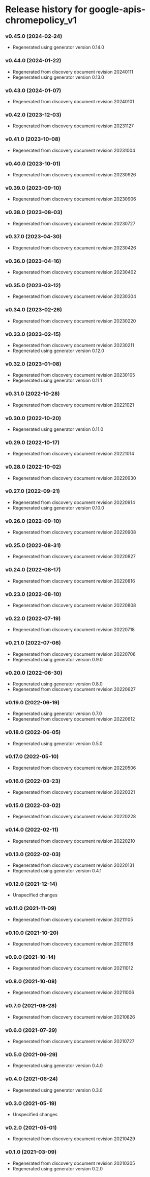 # Release history for google-apis-chromepolicy_v1

### v0.45.0 (2024-02-24)

* Regenerated using generator version 0.14.0

### v0.44.0 (2024-01-22)

* Regenerated from discovery document revision 20240111
* Regenerated using generator version 0.13.0

### v0.43.0 (2024-01-07)

* Regenerated from discovery document revision 20240101

### v0.42.0 (2023-12-03)

* Regenerated from discovery document revision 20231127

### v0.41.0 (2023-10-08)

* Regenerated from discovery document revision 20231004

### v0.40.0 (2023-10-01)

* Regenerated from discovery document revision 20230926

### v0.39.0 (2023-09-10)

* Regenerated from discovery document revision 20230906

### v0.38.0 (2023-08-03)

* Regenerated from discovery document revision 20230727

### v0.37.0 (2023-04-30)

* Regenerated from discovery document revision 20230426

### v0.36.0 (2023-04-16)

* Regenerated from discovery document revision 20230402

### v0.35.0 (2023-03-12)

* Regenerated from discovery document revision 20230304

### v0.34.0 (2023-02-26)

* Regenerated from discovery document revision 20230220

### v0.33.0 (2023-02-15)

* Regenerated from discovery document revision 20230211
* Regenerated using generator version 0.12.0

### v0.32.0 (2023-01-08)

* Regenerated from discovery document revision 20230105
* Regenerated using generator version 0.11.1

### v0.31.0 (2022-10-28)

* Regenerated from discovery document revision 20221021

### v0.30.0 (2022-10-20)

* Regenerated using generator version 0.11.0

### v0.29.0 (2022-10-17)

* Regenerated from discovery document revision 20221014

### v0.28.0 (2022-10-02)

* Regenerated from discovery document revision 20220930

### v0.27.0 (2022-09-21)

* Regenerated from discovery document revision 20220914
* Regenerated using generator version 0.10.0

### v0.26.0 (2022-09-10)

* Regenerated from discovery document revision 20220908

### v0.25.0 (2022-08-31)

* Regenerated from discovery document revision 20220827

### v0.24.0 (2022-08-17)

* Regenerated from discovery document revision 20220816

### v0.23.0 (2022-08-10)

* Regenerated from discovery document revision 20220808

### v0.22.0 (2022-07-19)

* Regenerated from discovery document revision 20220718

### v0.21.0 (2022-07-08)

* Regenerated from discovery document revision 20220706
* Regenerated using generator version 0.9.0

### v0.20.0 (2022-06-30)

* Regenerated using generator version 0.8.0
* Regenerated from discovery document revision 20220627

### v0.19.0 (2022-06-19)

* Regenerated using generator version 0.7.0
* Regenerated from discovery document revision 20220612

### v0.18.0 (2022-06-05)

* Regenerated using generator version 0.5.0

### v0.17.0 (2022-05-10)

* Regenerated from discovery document revision 20220506

### v0.16.0 (2022-03-23)

* Regenerated from discovery document revision 20220321

### v0.15.0 (2022-03-02)

* Regenerated from discovery document revision 20220228

### v0.14.0 (2022-02-11)

* Regenerated from discovery document revision 20220210

### v0.13.0 (2022-02-03)

* Regenerated from discovery document revision 20220131
* Regenerated using generator version 0.4.1

### v0.12.0 (2021-12-14)

* Unspecified changes

### v0.11.0 (2021-11-09)

* Regenerated from discovery document revision 20211105

### v0.10.0 (2021-10-20)

* Regenerated from discovery document revision 20211018

### v0.9.0 (2021-10-14)

* Regenerated from discovery document revision 20211012

### v0.8.0 (2021-10-08)

* Regenerated from discovery document revision 20211006

### v0.7.0 (2021-08-28)

* Regenerated from discovery document revision 20210826

### v0.6.0 (2021-07-29)

* Regenerated from discovery document revision 20210727

### v0.5.0 (2021-06-29)

* Regenerated using generator version 0.4.0

### v0.4.0 (2021-06-24)

* Regenerated using generator version 0.3.0

### v0.3.0 (2021-05-19)

* Unspecified changes

### v0.2.0 (2021-05-01)

* Regenerated from discovery document revision 20210429

### v0.1.0 (2021-03-09)

* Regenerated from discovery document revision 20210305
* Regenerated using generator version 0.2.0

